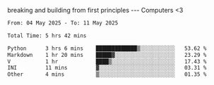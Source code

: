 breaking and building from first principles --- Computers <3

<!--START_SECTION:waka-->

```txt
From: 04 May 2025 - To: 11 May 2025

Total Time: 5 hrs 42 mins

Python      3 hrs 6 mins    █████████████▒░░░░░░░░░░░   53.62 %
Markdown    1 hr 20 mins    █████▓░░░░░░░░░░░░░░░░░░░   23.29 %
V           1 hr            ████▒░░░░░░░░░░░░░░░░░░░░   17.43 %
INI         11 mins         ▓░░░░░░░░░░░░░░░░░░░░░░░░   03.31 %
Other       4 mins          ▒░░░░░░░░░░░░░░░░░░░░░░░░   01.35 %
```

<!--END_SECTION:waka-->
